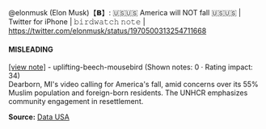 @elonmusk (Elon Musk)【𝗕】: 🇺🇸🇺🇸 America will NOT fall 🇺🇸🇺🇸 | Twitter for iPhone | 𝚋𝚒𝚛𝚍𝚠𝚊𝚝𝚌𝚑 𝚗𝚘𝚝𝚎 | https://twitter.com/elonmusk/status/1970500313254711668

#### MISLEADING

[[view note]](https://x.com/i/birdwatch/n/1970720746327429245) - uplifting-beech-mousebird (Shown notes: 0 · Rating impact: 34)\
Dearborn, MI's video calling for America's fall, amid concerns over its 55% Muslim population and foreign-born residents. The UNHCR emphasizes community engagement in resettlement.

**Source:** [Data USA](https://datausa.io/profile/geo/dearborn-mi)
